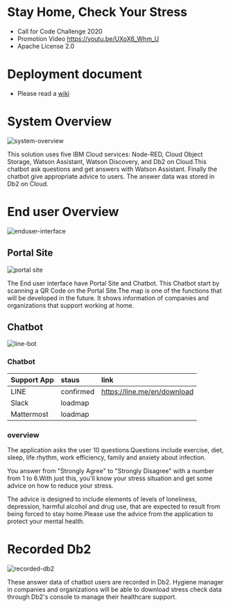 # Stay Home, Check Your Stress
- Call for Code Challenge 2020
- Promotion Video https://youtu.be/UXoX6_Whm_U
- Apache License 2.0

# Deployment document
- Please read a [wiki](https://github.com/kolinz/stayhome-checkyourstress/wiki/Deployment)

# System Overview
![system-overview](https://github.com/kolinz/stayhome-checkyourstress/blob/master/docs/system-overview.png)

This solution uses five IBM Cloud services: Node-RED, Cloud Object Storage, Watson Assistant, Watson Discovery, and Db2 on Cloud.This chatbot ask questions and get answers with Watson Assistant. Finally the chatbot give appropriate advice to users. The answer data was stored in Db2 on Cloud.

# End user Overview
![enduser-interface](https://github.com/kolinz/stayhome-checkyourstress/blob/master/docs/enduser-interface.png)

## Portal Site
![portal site](https://github.com/kolinz/stayhome-checkyourstress/blob/master/docs/portal-site.png)

The End user interface have Portal Site and Chatbot. This Chatbot start by scanning a QR Code on the Portal Site.The map is one of the functions that will be developed in the future. It shows information of companies and organizations that support working at home.

## Chatbot
![line-bot](https://github.com/kolinz/stayhome-checkyourstress/blob/master/docs/line-chatbot.png)

### Chatbot 
| Support App | staus | link |
|:---|:---|:---|
|LINE | confirmed | https://line.me/en/download |
|Slack | loadmap |  |
|Mattermost | loadmap |  |

### overview
The application asks the user 10 questions.Questions include exercise, diet, sleep, life rhythm, work efficiency, family and anxiety about infection.

You answer from "Strongly Agree" to "Strongly Disagree" with a number from 1 to 6.With just this, you'll know your stress situation and get some advice on how to reduce your stress.

The advice is designed to include elements of levels of loneliness, depression, harmful alcohol and drug use, that are expected to result from being forced to stay home.Please use the advice from the application to protect your mental health.

# Recorded Db2
![recorded-db2](https://github.com/kolinz/stayhome-checkyourstress/blob/master/docs/insertdata-db2.png)

These answer data of chatbot users are recorded in Db2. Hygiene manager in companies and organizations will be able to download stress check data through Db2's console to manage their healthcare support.

